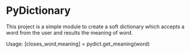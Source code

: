# PyDictionary
This project is a simple module to create a soft dictionary which accepts a word from the user and results the meaning of word.

Usage:
     [closes_word,meaning] = pydict.get_meaning(word)
     
     
    
